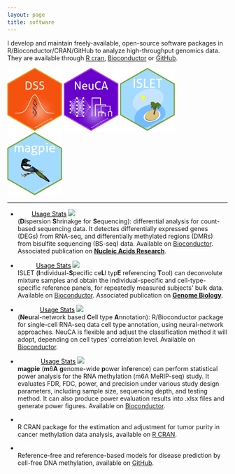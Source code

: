 ```yaml
---
layout: page
title: software
---
```



I develop and maintain freely-available, open-source software packages in R/Bioconductor/CRAN/GitHub to analyze high-throughput genomics 
data. They are available through [R cran](https://cran.r-project.org/), [Bioconductor](https://www.bioconductor.org/) 
or [GitHub](https://github.com/haoharryfeng). 


<p float="left">
  <img src="./assets/pics/DSS_hex.png" width="125" height="144" />
  <img src="./assets/pics/NeuCA_hex.png" width="125" height="144" />
 	<img src="./assets/pics/ISLET_hex.png" width="125" height="144" />
 	 	<img src="./assets/pics/magpie_hex.png" width="125" height="144" />
<!--   		<img src="/img3.png" width="100" /> 	-->
</p>

---------------


- <a style="color: white;" class="btn btn-primary" href="https://bioconductor.org/packages/release/bioc/html/DSS.html">DSS</a> 
  <a style="color: black;" class="btn" href="http://bioconductor.org/packages/stats/bioc/DSS/">Usage Stats</a> 
  <img src="https://bioconductor.org/shields/years-in-bioc/DSS.svg"><br/>
  (**D**ispersion **S**hrinakge for **S**equencing): differential analysis for 
  count-based sequencing data. It detectes differentially expressed genes (DEGs) from RNA-seq, and differentially methylated regions (DMRs) from 
  bisulfite sequencing (BS-seq) data. Available on [Bioconductor](https://bioconductor.org/packages/release/bioc/html/DSS.html). Associated publication on [**Nucleic Acids Research**](https://academic.oup.com/nar/article/42/8/e69/1074350). 

- <a  style="color: white;" class="btn btn-primary" href="https://www.bioconductor.org/packages/ISLET/">ISLET</a>
  <a style="color: black;" class="btn" href="http://bioconductor.org/packages/stats/bioc/ISLET/">Usage Stats</a> 
  <img src="https://bioconductor.org/shields/years-in-bioc/ISLET.svg"><br/>
  ISLET (**I**ndividual-**S**pecific ce**L**l typ**E** referencing **T**ool) can deconvolute mixture samples and obtain the individual-specific and cell-type-specific reference panels, for repeatedly measured subjects' bulk data. Available on [Bioconductor](https://www.bioconductor.org/packages/ISLET/). Associated publication on [**Genome Biology**](https://genomebiology.biomedcentral.com/articles/10.1186/s13059-023-03014-8).
				       
- <a  style="color: white;" class="btn btn-primary" href="https://bioconductor.org/packages/NeuCA/">NeuCA</a>
  <a style="color: black;" class="btn" href="http://bioconductor.org/packages/stats/bioc/NeuCA/">Usage Stats</a> 
  <img src="https://bioconductor.org/shields/years-in-bioc/NeuCA.svg"><br/>
  (**Neu**ral-network based **C**ell type **A**nnotation): R/Bioconductor package for single-cell RNA-seq data cell type annotation, using neural-network approaches. NeuCA is flexible and adjust the classification method it will adopt, depending on cell types' correlation level. Available on [Bioconductor](https://bioconductor.org/packages/NeuCA/). 

- <a  style="color: white;" class="btn btn-primary" href="https://www.bioconductor.org/packages/magpie/">magpie</a>
  <a style="color: black;" class="btn" href="http://bioconductor.org/packages/stats/bioc/magpie/">Usage Stats</a> 
  <img src="https://bioconductor.org/shields/years-in-bioc/magpie.svg"><br/>
  **magpie** (**m**6**A** **g**enome-wide **p**ower **i**nf**e**rence) can perform statistical power analysis for the RNA methylation (m6A MeRIP-seq) study. It evaluates FDR, FDC, power, and precision under various study design parameters, including sample size, sequencing depth, and testing method. It can also produce power evaluation results into .xlsx files and generate power figures. Available on [Bioconductor](https://www.bioconductor.org/packages/magpie/).
   				         
- <a  style="color: white;" class="btn btn-primary" href="https://CRAN.R-project.org/package=InfiniumPurify">InfiniumPurify</a><br/> 
  R CRAN package for the estimation and adjustment for tumor purity in cancer methylation data analysis, available on [R CRAN](https://CRAN.R-project.org/package=InfiniumPurify).
		    
- <a  style="color: white;" class="btn btn-primary" href="https://github.com/haoharryfeng/cfDNAmethy">cfDNAmethy</a><br/> 
  Reference-free and reference-based models for disease prediction by cell-free DNA methylation, available on [GitHub](https://github.com/haoharryfeng/cfDNAmethy).

